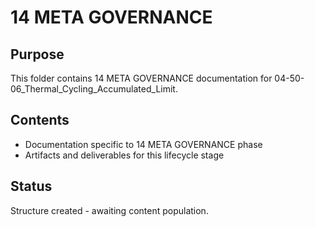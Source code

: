 # 14 META GOVERNANCE

## Purpose
This folder contains 14 META GOVERNANCE documentation for 04-50-06_Thermal_Cycling_Accumulated_Limit.

## Contents
- Documentation specific to 14 META GOVERNANCE phase
- Artifacts and deliverables for this lifecycle stage

## Status
Structure created - awaiting content population.
